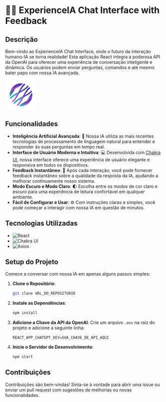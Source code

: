 # 🤖💬 ExperienceIA Chat Interface with Feedback

## Descrição

Bem-vindo ao ExperienceIA Chat Interface, onde o futuro da interação humano-IA se torna realidade! Esta aplicação React integra a poderosa API da OpenAI para oferecer uma experiência de conversação inteligente e dinâmica. Os usuários podem enviar perguntas, comandos e até mesmo bater papo com nossa IA avançada.

![OpenAI Chat Interface Logo](src/logo.png)

## Funcionalidades

- **Inteligência Artificial Avançada**: 🚀 Nossa IA utiliza as mais recentes tecnologias de processamento de linguagem natural para entender e responder às suas perguntas em tempo real.
- **Interface de Usuário Moderna e Intuitiva**: 💻 Desenvolvida com [Chakra UI](https://chakra-ui.com/), nossa interface oferece uma experiência de usuário elegante e responsiva em todos os dispositivos.
- **Feedback Instantâneo**: 📝 Após cada interação, você pode fornecer feedback instantâneo sobre a qualidade da resposta da IA, ajudando a melhorar continuamente nosso sistema.
- **Modo Escuro e Modo Claro**: 🌓 Escolha entre os modos de cor claro e escuro para uma experiência de leitura confortável em qualquer ambiente.
- **Fácil de Configurar e Usar**: ⚙️ Com instruções claras e simples, você pode começar a interagir com nossa IA em questão de minutos.

## Tecnologias Utilizadas

- ![React](https://img.shields.io/badge/-React-61DAFB?style=flat-square&logo=react&logoColor=white)
- ![Chakra UI](https://img.shields.io/badge/-Chakra_UI-319795?style=flat-square&logo=chakra-ui&logoColor=white)
- ![Axios](https://img.shields.io/badge/-Axios-61DAFB?style=flat-square&logo=axios&logoColor=white)

## Setup do Projeto

Comece a conversar com nossa IA em apenas alguns passos simples:

1. **Clone o Repositório**:
   ```bash
   git clone URL_DO_REPOSITORIO
   ```
2. **Instale as Dependências**:
   ```bash
   npm install
   ```
3. **Adicione a Chave da API da OpenAI**:
   Crie um arquivo `.env` na raiz do projeto e adicione a seguinte linha:
   ```plaintext
   REACT_APP_CHATGPT_KEY=SUA_CHAVE_DE_API_AQUI
   ```
4. **Inicie o Servidor de Desenvolvimento**:
   ```bash
   npm start
   ```

## Contribuições

Contribuições são bem-vindas! Sinta-se à vontade para abrir uma issue ou enviar um pull request com sugestões de melhorias ou novas funcionalidades.
